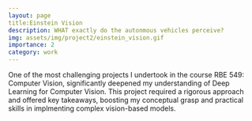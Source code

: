 ```yaml
---
layout: page
title:Einstein Vision
description: WHAT exactly do the autonmous vehicles perceive? 
img: assets/img/project2/einstein_vision.gif
importance: 2
category: work
---
```


One of the most challenging projects I undertook in the course RBE 549: Computer Vision, significantly deepened my understanding of 
Deep Learning for Computer Vision. This project required a rigorous approach and offered key takeaways, boosting my conceptual grasp and 
practical skills in implmenting complex vision-based models.